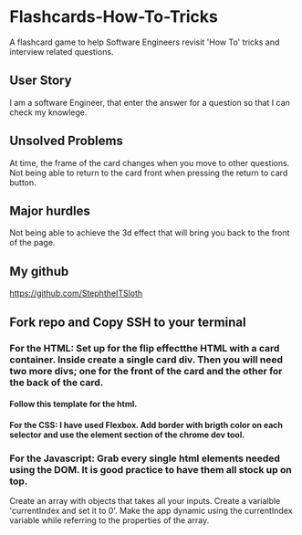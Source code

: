 # Flashcards-How-To-Tricks

A flashcard game to help Software Engineers revisit 'How To' tricks and interview related questions.

## User Story
I am a software Engineer, that enter the answer for a question so that I can check my knowlege.
## Unsolved Problems
At time, the frame of the card changes when you move to other questions.
Not being able to return to the card front when pressing the return to card button.

## Major hurdles
Not being able to achieve the 3d effect that will bring you back to the front of the page.

## My github
https://github.com/StephtheITSloth


## Fork repo and Copy SSH to your terminal

### For the HTML: Set up for the flip effectthe HTML with a card container. Inside create a single card div. Then you will need two more divs; one for the front of the card and the other for the back of the card.

#### Follow this template for the html.
<container class="card">
  <div class="card-single">
    <div class="card-single-front"></div>
    <div class="card-single-back"><div>   
   </div>
 </container>

#### For the CSS: I have used Flexbox.  Add border with brigth color on each selector and use the element section of the chrome dev tool.

### For the Javascript: Grab every single html elements needed using the DOM.  It is good practice to have them all stock up on top.

Create an array with objects that takes all your inputs.
Create a varialble 'currentIndex and set it to 0'.
Make the app dynamic using the currentIndex variable while referring to the properties of the array.
